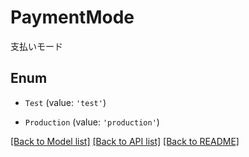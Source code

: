 # PaymentMode

支払いモード

## Enum

* `Test` (value: `'test'`)

* `Production` (value: `'production'`)

[[Back to Model list]](../README.md#documentation-for-models) [[Back to API list]](../README.md#documentation-for-api-endpoints) [[Back to README]](../README.md)
